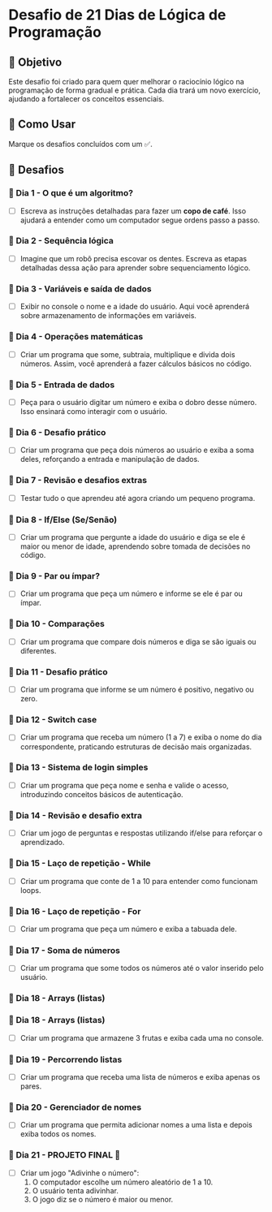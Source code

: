 # Desafio de 21 Dias de Lógica de Programação

## 📌 Objetivo
Este desafio foi criado para quem quer melhorar o raciocínio lógico na programação de forma gradual e prática. Cada dia trará um novo exercício, ajudando a fortalecer os conceitos essenciais.

## 📖 Como Usar
Marque os desafios concluídos com um ✅.

## 🚀 Desafios

### 📅 Dia 1 - O que é um algoritmo?
- [ ] Escreva as instruções detalhadas para fazer um **copo de café**. Isso ajudará a entender como um computador segue ordens passo a passo.

### 📅 Dia 2 - Sequência lógica
- [ ] Imagine que um robô precisa escovar os dentes. Escreva as etapas detalhadas dessa ação para aprender sobre sequenciamento lógico.

### 📅 Dia 3 - Variáveis e saída de dados
- [ ] Exibir no console o nome e a idade do usuário. Aqui você aprenderá sobre armazenamento de informações em variáveis.

### 📅 Dia 4 - Operações matemáticas
- [ ] Criar um programa que some, subtraia, multiplique e divida dois números. Assim, você aprenderá a fazer cálculos básicos no código.

### 📅 Dia 5 - Entrada de dados
- [ ] Peça para o usuário digitar um número e exiba o dobro desse número. Isso ensinará como interagir com o usuário.

### 📅 Dia 6 - Desafio prático
- [ ] Criar um programa que peça dois números ao usuário e exiba a soma deles, reforçando a entrada e manipulação de dados.

### 📅 Dia 7 - Revisão e desafios extras
- [ ] Testar tudo o que aprendeu até agora criando um pequeno programa.

### 📅 Dia 8 - If/Else (Se/Senão)
- [ ] Criar um programa que pergunte a idade do usuário e diga se ele é maior ou menor de idade, aprendendo sobre tomada de decisões no código.

### 📅 Dia 9 - Par ou ímpar?
- [ ] Criar um programa que peça um número e informe se ele é par ou ímpar.

### 📅 Dia 10 - Comparações
- [ ] Criar um programa que compare dois números e diga se são iguais ou diferentes.

### 📅 Dia 11 - Desafio prático
- [ ] Criar um programa que informe se um número é positivo, negativo ou zero.

### 📅 Dia 12 - Switch case
- [ ] Criar um programa que receba um número (1 a 7) e exiba o nome do dia correspondente, praticando estruturas de decisão mais organizadas.

### 📅 Dia 13 - Sistema de login simples
- [ ] Criar um programa que peça nome e senha e valide o acesso, introduzindo conceitos básicos de autenticação.

### 📅 Dia 14 - Revisão e desafio extra
- [ ] Criar um jogo de perguntas e respostas utilizando if/else para reforçar o aprendizado.

### 📅 Dia 15 - Laço de repetição - While
- [ ] Criar um programa que conte de 1 a 10 para entender como funcionam loops.

### 📅 Dia 16 - Laço de repetição - For
- [ ] Criar um programa que peça um número e exiba a tabuada dele.

### 📅 Dia 17 - Soma de números
- [ ] Criar um programa que some todos os números até o valor inserido pelo usuário.

### 📅 Dia 18 - Arrays (listas)

### 📅 Dia 18 - Arrays (listas)
- [ ] Criar um programa que armazene 3 frutas e exiba cada uma no console.

### 📅 Dia 19 - Percorrendo listas
- [ ] Criar um programa que receba uma lista de números e exiba apenas os pares.

### 📅 Dia 20 - Gerenciador de nomes
- [ ] Criar um programa que permita adicionar nomes a uma lista e depois exiba todos os nomes.

### 📅 Dia 21 - PROJETO FINAL 🎉
- [ ] Criar um jogo "Adivinhe o número":
  1. O computador escolhe um número aleatório de 1 a 10.
  2. O usuário tenta adivinhar.
  3. O jogo diz se o número é maior ou menor.


